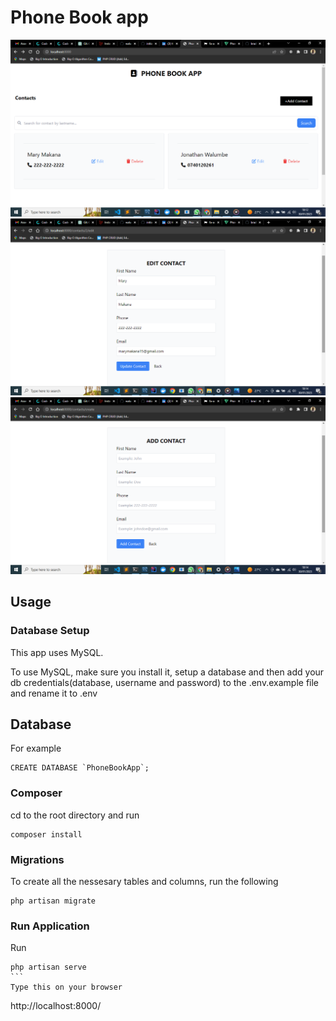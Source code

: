 # Phone Book app

![Alt text](/public/images/home.png "Phone Book App")
![Alt text](/public/images/edit.png "Phone Book App")
![Alt text](/public/images/add.png "Phone Book App")

## Usage

### Database Setup
This app uses MySQL. 

To use MySQL, make sure you install it, setup a database and then add your db credentials(database, username and password) to the .env.example file and rename it to .env

## Database
For example

````
CREATE DATABASE `PhoneBookApp`;
````

### Composer
cd to the root directory and run 

````
composer install

````

### Migrations
To create all the nessesary tables and columns, run the following
```
php artisan migrate
```

### Run Application
Run
````
php artisan serve
```
Type this on your browser

````
http://localhost:8000/

```



